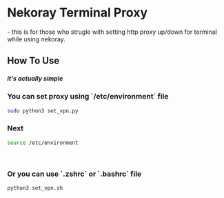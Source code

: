 <h1>Nekoray Terminal Proxy</h1>
<p>- this is for those who strugle with setting http proxy up/down for terminal while using nekoray.</p> 

<h2>How To Use</h2>
<h5>it's actually simple</h5>
<h3>You can set proxy using `/etc/environment` file</h3>

```bash
sudo python3 set_vpn.py
```
<h3>Next</h3>

```bash
source /etc/environment
```
<br/>

<h3>Or you can use `.zshrc` or `.bashrc` file</h3>

```bash
python3 set_vpn.sh
```
